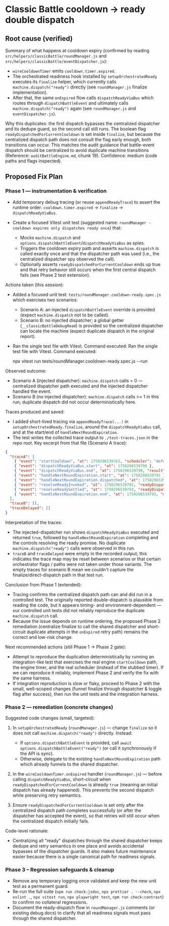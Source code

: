 # Classic Battle cooldown → ready double dispatch

## Root cause (verified)

Summary of what happens at cooldown expiry (confirmed by reading `src/helpers/classicBattle/roundManager.js` and `src/helpers/classicBattle/eventDispatcher.js`):

- `wireCooldownTimer` emits `cooldown.timer.expired`.
- The orchestrated readiness hook installed by `setupOrchestratedReady` executes its `finalize` helper, which currently calls `machine.dispatch("ready")` directly (see `roundManager.js` finalize implementation).
- After that, the same `onExpired` flow calls `dispatchReadyViaBus` which routes through `dispatchBattleEvent` and ultimately calls `machine.dispatch("ready")` again (see `roundManager.js` and `eventDispatcher.js`).

Why this duplicates: the first dispatch bypasses the centralized dispatcher and its dedupe guard, so the second call still runs. The boolean flag `readyDispatchedForCurrentCooldown` is set inside `finalize`, but because the centralized dispatch path does not consult the flag early enough, both transitions can occur. This matches the audit guidance that battle-event dispatch should be centralized to avoid duplicate machine transitions (Reference: `auditBattleEngine.md`, chunk 19). Confidence: medium (code paths and flags inspected).

## Proposed Fix Plan

### Phase 1 — instrumentation & verification

- Add temporary debug tracing (or reuse `appendReadyTrace`) to assert the runtime order: `cooldown.timer.expired` → `finalize` → `dispatchReadyViaBus`.

- Create a focused Vitest unit test (suggested name: `roundManager - cooldown expires only dispatches ready once`) that:
  - Mocks `machine.dispatch` and `options.dispatchBattleEvent`/`dispatchReadyViaBus` as spies.
  - Triggers the cooldown expiry path and asserts `machine.dispatch` is called exactly once and that the dispatcher path was used (i.e., the centralized dispatcher spy observed the call).
  - Optionally asserts `readyDispatchedForCurrentCooldown` ends up true and that retry behavior still occurs when the first central dispatch fails (see Phase 2 test extension).

Actions taken (this session):

- Added a focused unit test: `tests/roundManager.cooldown-ready.spec.js` which exercises two scenarios:
  - Scenario A: an injected `dispatchBattleEvent` override is provided (expect `machine.dispatch` not to be called).
  - Scenario B: no injected dispatcher; a global getter (`__classicBattleDebugRead`) is provided so the centralized dispatcher can locate the machine (expect duplicate dispatch in the original report).
- Ran the single test file with Vitest. Command executed:
Ran the single test file with Vitest. Command executed:

  npx vitest run tests/roundManager.cooldown-ready.spec.js --run

Observed outcome:

- Scenario A (injected dispatcher): `machine.dispatch` calls = 0 — centralized dispatcher path executed and the injected dispatcher handled the event.
- Scenario B (no injected dispatcher): `machine.dispatch` calls >= 1 in this run; duplicate dispatch did not occur deterministically here.

Traces produced and saved:

- I added short-lived tracing via `appendReadyTrace(...)` in `setupOrchestratedReady.finalize`, around the `dispatchReadyViaBus` call, and at the start/end of `handleNextRoundExpiration`.
- The test writes the collected trace output to `./test-traces.json` in the repo root. Key excerpt from that file (Scenario A trace):

```json
{
  "traceA": [
    { "event": "startCooldown", "at": 1758296539762, "scheduler": "default" },
    { "event": "dispatchReadyViaBus.start", "at": 1758296539790 },
    { "event": "dispatchReadyViaBus.end", "at": 1758296539790, "result": true },
    { "event": "handleNextRoundExpiration.start", "at": 1758296539791 },
    { "event": "handleNextRoundExpiration.dispatched", "at": 1758296539792, "dispatched": true },
    { "event": "resolveReadyInvoked", "at": 1758296539792, "readyDispatched": false, "readyInFlight": false },
    { "event": "resolveReadySettled", "at": 1758296539793, "readyDispatched": true },
    { "event": "handleNextRoundExpiration.end", "at": 1758296539793, "dispatched": true }
  ],
  "traceB": [],
  "traceDelayed": []
}
```

Interpretation of the traces:

- The injected-dispatcher run shows `dispatchReadyViaBus` executed and returned `true`, followed by `handleNextRoundExpiration` completing and the controls resolving the ready promise. No duplicate `machine.dispatch("ready")` calls were observed in this run.
- `traceB` and `traceDelayed` were empty in the recorded output; this indicates the trace map may be reset between scenarios or that certain orchestrator flags / paths were not taken under those variants. The empty traces for scenario B mean we couldn't capture the finalize/direct-dispatch path in that test run.

Conclusion from Phase 1 (extended):

- Tracing confirms the centralized dispatch path can and did run in a controlled test. The originally reported double-dispatch is plausible from reading the code, but it appears timing- and environment-dependent — our controlled unit tests did not reliably reproduce the duplicate `machine.dispatch` call.
- Because the issue depends on runtime ordering, the proposed Phase 2 remediation (centralize finalize to call the shared dispatcher and short-circuit duplicate attempts in the `onExpired` retry path) remains the correct and low-risk change.

Next recommended actions (still Phase 1 -> Phase 2 gate):

- Attempt to reproduce the duplication deterministically by running an integration-like test that exercises the real engine `startCoolDown` path, the engine timer, and the real scheduler (instead of the stubbed timer). If we can reproduce it reliably, implement Phase 2 and verify the fix with the same harness.
- If integration reproduction is slow or flaky, proceed to Phase 2 with the small, well-scoped changes (funnel finalize through dispatcher & toggle flag after success), then run the unit tests and the integration harness.

### Phase 2 — remediation (concrete changes)

Suggested code changes (small, targeted):

1) In `setupOrchestratedReady` (`roundManager.js`) — change `finalize` so it does not call `machine.dispatch("ready")` directly. Instead:
   - If `options.dispatchBattleEvent` is provided, call `await options.dispatchBattleEvent("ready")` (or call it synchronously if the API is sync).
   - Otherwise, delegate to the existing `handleNextRoundExpiration` path which already funnels to the shared dispatcher.

2) In the `wireCooldownTimer.onExpired` handler (`roundManager.js`) — before calling `dispatchReadyViaBus`, short-circuit when `readyDispatchedForCurrentCooldown` is already `true` (meaning an initial dispatch has already happened). This prevents the second dispatch while preserving retry semantics.

3) Ensure `readyDispatchedForCurrentCooldown` is set only after the centralized dispatch path completes successfully (or after the dispatcher has accepted the event), so that retries will still occur when the centralized dispatch initially fails.

Code-level rationale:

- Centralizing all "ready" dispatches through the shared dispatcher keeps dedupe and retry semantics in one place and avoids accidental bypasses of the dispatcher guards. It also makes future maintenance easier because there is a single canonical path for readiness signals.

### Phase 3 – Regression safeguards & cleanup


- Remove any temporary logging once validated and keep the new unit test as a permanent guard.
- Re-run the full suite (`npm run check:jsdoc`, `npx prettier . --check`, `npx eslint .`, `npx vitest run`, `npx playwright test`, `npm run check:contrast`) to confirm no collateral regressions.
- Document the ready-dispatch flow in `roundManager.js` comments (or existing debug docs) to clarify that all readiness signals must pass through the shared dispatcher.
